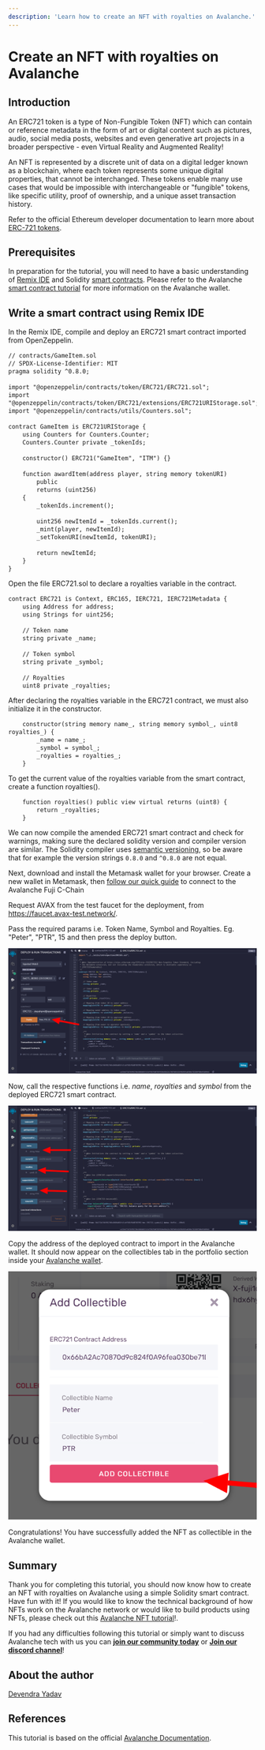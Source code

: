 ```yaml
---
description: 'Learn how to create an NFT with royalties on Avalanche.'
---
```


# Create an NFT with royalties on Avalanche

## Introduction

An ERC721 token is a type of Non-Fungible Token (NFT) which can contain or reference metadata in the form of art or digital content such as pictures, audio, social media posts, websites and even generative art projects in a broader perspective - even Virtual Reality and Augmented Reality!

An NFT is represented by a discrete unit of data on a digital ledger known as a blockchain, where each token represents some unique digital properties, that cannot be interchanged.
These tokens enable many use cases that would be impossible with interchangeable or "fungible" tokens, like specific utility, proof of ownership, and a unique asset transaction history.

Refer to the official Ethereum developer documentation to learn more about [ERC-721 tokens](https://ethereum.org/en/developers/docs/standards/tokens/erc-721/).

## Prerequisites

In preparation for the tutorial, you will need to have a basic understanding of [Remix IDE](https://remix.ethereum.org/) and Solidity [smart contracts](https://solidity-by-example.org/). Please refer to the Avalanche [smart contract tutorial](https://learn.figment.io/network-documentation/avalanche/tutorials/deploy-a-smart-contract-on-avalanche-using-remix-and-metamask) for more information on the Avalanche wallet.

## Write a smart contract using Remix IDE

In the Remix IDE, compile and deploy an ERC721 smart contract imported from OpenZeppelin.

```
// contracts/GameItem.sol
// SPDX-License-Identifier: MIT
pragma solidity ^0.8.0;

import "@openzeppelin/contracts/token/ERC721/ERC721.sol";
import "@openzeppelin/contracts/token/ERC721/extensions/ERC721URIStorage.sol";
import "@openzeppelin/contracts/utils/Counters.sol";

contract GameItem is ERC721URIStorage {
    using Counters for Counters.Counter;
    Counters.Counter private _tokenIds;

    constructor() ERC721("GameItem", "ITM") {}

    function awardItem(address player, string memory tokenURI)
        public
        returns (uint256)
    {
        _tokenIds.increment();

        uint256 newItemId = _tokenIds.current();
        _mint(player, newItemId);
        _setTokenURI(newItemId, tokenURI);

        return newItemId;
    }
}
```

Open the file ERC721.sol to declare a royalties variable in the contract.

```
contract ERC721 is Context, ERC165, IERC721, IERC721Metadata {
    using Address for address;
    using Strings for uint256;

    // Token name
    string private _name;

    // Token symbol
    string private _symbol;
    
    // Royalties
    uint8 private _royalties;
```

After declaring the royalties variable in the ERC721 contract, we must also initialize it in the constructor.

```
    constructor(string memory name_, string memory symbol_, uint8 royalties_) {
        _name = name_;
        _symbol = symbol_;
        _royalties = royalties_;
    }
```


To get the current value of the royalties variable from the smart contract, create a function royalties().

```
    function royalties() public view virtual returns (uint8) {
        return _royalties;
    }
```

We can now compile the amended ERC721 smart contract and check for warnings, making sure the declared solidity version and compiler version are similar. The Solidity compiler uses [semantic versioning](http://semver.org/), so be aware that for example the version strings ```0.8.0``` and ```^0.8.0``` are not equal.

Next, download and install the Metamask wallet for your browser. Create a new wallet in Metamask, then [follow our quick guide](https://learn.figment.io/network-documentation/avalanche/tutorials/deploy-a-smart-contract-on-avalanche-using-remix-and-metamask#step-1-setting-up-metamask) to connect to the Avalanche Fuji C-Chain

Request AVAX from the test faucet for the deployment, from https://faucet.avax-test.network/.

Pass the required params i.e. Token Name, Symbol and Royalties. Eg. "Peter", "PTR", 15 and then press the deploy button.

![](/.gitbook/assets/ERC721-Deploy.png)

Now, call the respective functions i.e. *name*, *royalties* and *symbol* from the deployed ERC721 smart contract.

![](/.gitbook/assets/Deploy-And-Run-Transections.png)

Copy the address of the deployed contract to import in the Avalanche wallet. It should now appear on the collectibles tab in the portfolio section inside your [Avalanche wallet](https://wallet.avax.network/).

![](/.gitbook/assets/Add-Collectibles.png)

Congratulations! You have successfully added the NFT as collectible in the Avalanche wallet.

## Summary

Thank you for completing this tutorial, you should now know how to create an NFT with royalties on Avalanche using a simple Solidity smart contract. Have fun with it! If you would like to know the technical background of how NFTs work on the Avalanche network or would like to build products using NFTs, please check out this [Avalanche NFT tutorial](https://learn.figment.io/network-documentation/avalanche/tutorials/create-mint-transfer-nft)!.

If you had any difficulties following this tutorial or simply want to discuss Avalanche tech with us you can [**join our community today**](https://community.figment.io/) or [**Join our discord channel**](https://discord.gg/fszyM7K)!

## About the author

[Devendra Yadav](https://community.figment.io/u/dev.koold)

## References

This tutorial is based on the official [Avalanche Documentation](https://docs.avax.network/build/tutorials/smart-contracts/deploy-a-smart-contract-on-avalanche-using-remix-and-metamask).
